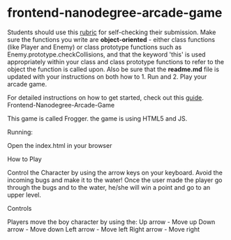 frontend-nanodegree-arcade-game
===============================

Students should use this [rubric](https://review.udacity.com/#!/projects/2696458597/rubric) for self-checking their submission. Make sure the functions you write are **object-oriented** - either class functions (like Player and Enemy) or class prototype functions such as Enemy.prototype.checkCollisions, and that the keyword 'this' is used appropriately within your class and class prototype functions to refer to the object the function is called upon. Also be sure that the **readme.md** file is updated with your instructions on both how to 1. Run and 2. Play your arcade game.

For detailed instructions on how to get started, check out this [guide](https://docs.google.com/document/d/1v01aScPjSWCCWQLIpFqvg3-vXLH2e8_SZQKC8jNO0Dc/pub?embedded=true).
Frontend-Nanodegree-Arcade-Game

This game is called Frogger. the game is using HTML5 and JS.

Running:

Open the index.html in your browser

How to Play

Control the Character by using the arrow keys on your keyboard. Avoid the incoming bugs and make it to the water! Once the user made the player go through the bugs and to the water, he/she will win a point and go to an upper level.

Controls

Players move the boy character by using the: Up arrow - Move up Down arrow - Move down Left arrow - Move left Right arrow - Move right

